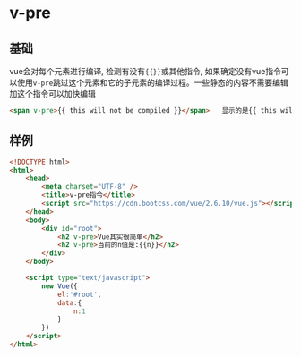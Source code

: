 # v-pre



## 基础
vue会对每个元素进行编译, 检测有没有`{{}}`或其他指令, 如果确定没有vue指令可以使用`v-pre`跳过这个元素和它的子元素的编译过程。一些静态的内容不需要编辑加这个指令可以加快编辑
```html
<span v-pre>{{ this will not be compiled }}</span>   显示的是{{ this will not be compiled }}
```

## 样例
```html
<!DOCTYPE html>
<html>
	<head>
		<meta charset="UTF-8" />
		<title>v-pre指令</title>
		<script src="https://cdn.bootcss.com/vue/2.6.10/vue.js"></script>
	</head>
	<body>
		<div id="root">
			<h2 v-pre>Vue其实很简单</h2>
			<h2 v-pre>当前的n值是:{{n}}</h2>
		</div>
	</body>

	<script type="text/javascript">
		new Vue({
			el:'#root',
			data:{
				n:1
			}
		})
	</script>
</html>
```